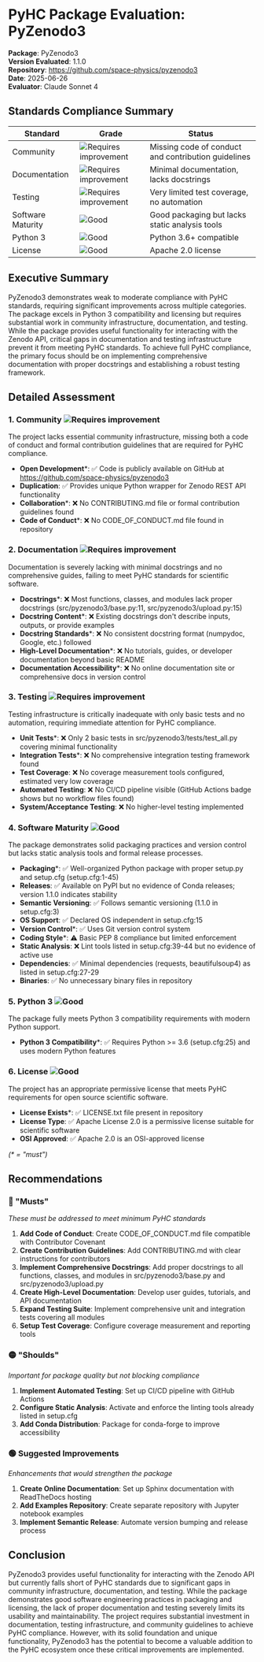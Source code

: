# PyHC Package Evaluation: PyZenodo3

**Package**: PyZenodo3  
**Version Evaluated**: 1.1.0  
**Repository**: https://github.com/space-physics/pyzenodo3  
**Date**: 2025-06-26  
**Evaluator**: Claude Sonnet 4  

## Standards Compliance Summary

| Standard | Grade | Status |
|----------|-------|--------|
| Community | ![Requires improvement](https://img.shields.io/badge/Requires%20improvement-red.svg) | Missing code of conduct and contribution guidelines |
| Documentation | ![Requires improvement](https://img.shields.io/badge/Requires%20improvement-red.svg) | Minimal documentation, lacks docstrings |
| Testing | ![Requires improvement](https://img.shields.io/badge/Requires%20improvement-red.svg) | Very limited test coverage, no automation |
| Software Maturity | ![Good](https://img.shields.io/badge/Good-brightgreen.svg) | Good packaging but lacks static analysis tools |
| Python 3 | ![Good](https://img.shields.io/badge/Good-brightgreen.svg) | Python 3.6+ compatible |
| License | ![Good](https://img.shields.io/badge/Good-brightgreen.svg) | Apache 2.0 license |

## Executive Summary

PyZenodo3 demonstrates weak to moderate compliance with PyHC standards, requiring significant improvements across multiple categories. The package excels in Python 3 compatibility and licensing but requires substantial work in community infrastructure, documentation, and testing. While the package provides useful functionality for interacting with the Zenodo API, critical gaps in documentation and testing infrastructure prevent it from meeting PyHC standards. To achieve full PyHC compliance, the primary focus should be on implementing comprehensive documentation with proper docstrings and establishing a robust testing framework.

## Detailed Assessment

### 1. Community ![Requires improvement](https://img.shields.io/badge/Requires%20improvement-red.svg)

The project lacks essential community infrastructure, missing both a code of conduct and formal contribution guidelines that are required for PyHC compliance.

- **Open Development**\*: ✅ Code is publicly available on GitHub at https://github.com/space-physics/pyzenodo3
- **Duplication**: ✅ Provides unique Python wrapper for Zenodo REST API functionality
- **Collaboration**\*: ❌ No CONTRIBUTING.md file or formal contribution guidelines found
- **Code of Conduct**\*: ❌ No CODE_OF_CONDUCT.md file found in repository

### 2. Documentation ![Requires improvement](https://img.shields.io/badge/Requires%20improvement-red.svg)

Documentation is severely lacking with minimal docstrings and no comprehensive guides, failing to meet PyHC standards for scientific software.

- **Docstrings**\*: ❌ Most functions, classes, and modules lack proper docstrings (src/pyzenodo3/base.py:11, src/pyzenodo3/upload.py:15)
- **Docstring Content**\*: ❌ Existing docstrings don't describe inputs, outputs, or provide examples
- **Docstring Standards**\*: ❌ No consistent docstring format (numpydoc, Google, etc.) followed
- **High-Level Documentation**\*: ❌ No tutorials, guides, or developer documentation beyond basic README
- **Documentation Accessibility**\*: ❌ No online documentation site or comprehensive docs in version control

### 3. Testing ![Requires improvement](https://img.shields.io/badge/Requires%20improvement-red.svg)

Testing infrastructure is critically inadequate with only basic tests and no automation, requiring immediate attention for PyHC compliance.

- **Unit Tests**\*: ❌ Only 2 basic tests in src/pyzenodo3/tests/test_all.py covering minimal functionality
- **Integration Tests**\*: ❌ No comprehensive integration testing framework found
- **Test Coverage**: ❌ No coverage measurement tools configured, estimated very low coverage
- **Automated Testing**: ❌ No CI/CD pipeline visible (GitHub Actions badge shows but no workflow files found)
- **System/Acceptance Testing**: ❌ No higher-level testing implemented

### 4. Software Maturity ![Good](https://img.shields.io/badge/Good-brightgreen.svg)

The package demonstrates solid packaging practices and version control but lacks static analysis tools and formal release processes.

- **Packaging**\*: ✅ Well-organized Python package with proper setup.py and setup.cfg (setup.cfg:1-45)
- **Releases**: ✅ Available on PyPI but no evidence of Conda releases; version 1.1.0 indicates stability
- **Semantic Versioning**: ✅ Follows semantic versioning (1.1.0 in setup.cfg:3)
- **OS Support**: ✅ Declared OS independent in setup.cfg:15
- **Version Control**\*: ✅ Uses Git version control system
- **Coding Style**\*: ⚠️ Basic PEP 8 compliance but limited enforcement
- **Static Analysis**: ❌ Lint tools listed in setup.cfg:39-44 but no evidence of active use
- **Dependencies**: ✅ Minimal dependencies (requests, beautifulsoup4) as listed in setup.cfg:27-29
- **Binaries**: ✅ No unnecessary binary files in repository

### 5. Python 3 ![Good](https://img.shields.io/badge/Good-brightgreen.svg)

The package fully meets Python 3 compatibility requirements with modern Python support.

- **Python 3 Compatibility**\*: ✅ Requires Python >= 3.6 (setup.cfg:25) and uses modern Python features

### 6. License ![Good](https://img.shields.io/badge/Good-brightgreen.svg)

The project has an appropriate permissive license that meets PyHC requirements for open source scientific software.

- **License Exists**\*: ✅ LICENSE.txt file present in repository
- **License Type**: ✅ Apache License 2.0 is a permissive license suitable for scientific software
- **OSI Approved**: ✅ Apache 2.0 is an OSI-approved license

*(\* = "must")*

## Recommendations

### 🔴 "Musts"
*These must be addressed to meet minimum PyHC standards*

1. **Add Code of Conduct**: Create CODE_OF_CONDUCT.md file compatible with Contributor Covenant
2. **Create Contribution Guidelines**: Add CONTRIBUTING.md with clear instructions for contributors
3. **Implement Comprehensive Docstrings**: Add proper docstrings to all functions, classes, and modules in src/pyzenodo3/base.py and src/pyzenodo3/upload.py
4. **Create High-Level Documentation**: Develop user guides, tutorials, and API documentation
5. **Expand Testing Suite**: Implement comprehensive unit and integration tests covering all modules
6. **Setup Test Coverage**: Configure coverage measurement and reporting tools

### 🟡 "Shoulds"
*Important for package quality but not blocking compliance*

1. **Implement Automated Testing**: Set up CI/CD pipeline with GitHub Actions
2. **Configure Static Analysis**: Activate and enforce the linting tools already listed in setup.cfg
3. **Add Conda Distribution**: Package for conda-forge to improve accessibility

### 🟢 Suggested Improvements
*Enhancements that would strengthen the package*

1. **Create Online Documentation**: Set up Sphinx documentation with ReadTheDocs hosting
2. **Add Examples Repository**: Create separate repository with Jupyter notebook examples
3. **Implement Semantic Release**: Automate version bumping and release process

## Conclusion

PyZenodo3 provides useful functionality for interacting with the Zenodo API but currently falls short of PyHC standards due to significant gaps in community infrastructure, documentation, and testing. While the package demonstrates good software engineering practices in packaging and licensing, the lack of proper documentation and testing severely limits its usability and maintainability. The project requires substantial investment in documentation, testing infrastructure, and community guidelines to achieve PyHC compliance. However, with its solid foundation and unique functionality, PyZenodo3 has the potential to become a valuable addition to the PyHC ecosystem once these critical improvements are implemented.